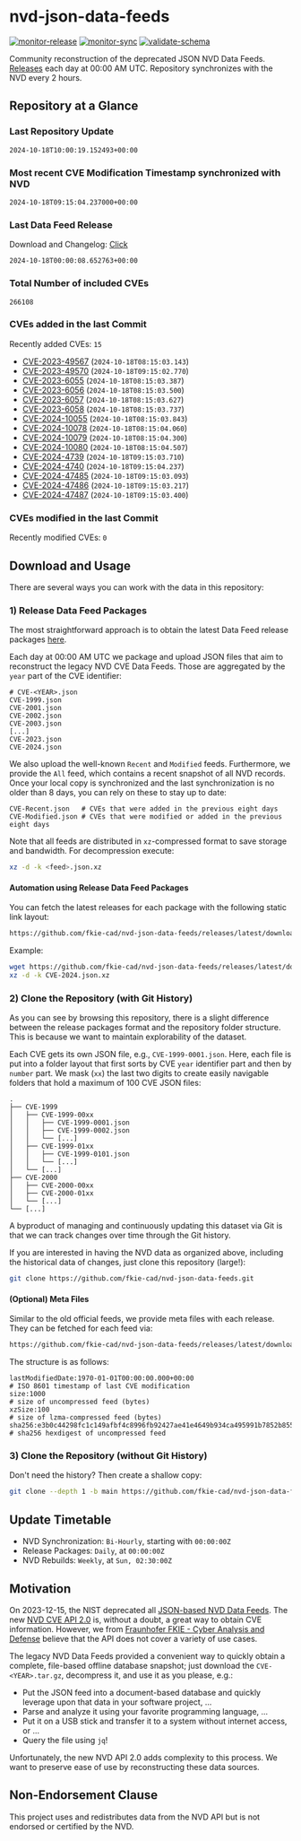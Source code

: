 # nvd-json-data-feeds

[![monitor-release](https://github.com/fkie-cad/nvd-json-data-feeds/actions/workflows/monitor_release.yml/badge.svg)](https://github.com/fkie-cad/nvd-json-data-feeds/actions/workflows/monitor_release.yml)
[![monitor-sync](https://github.com/fkie-cad/nvd-json-data-feeds/actions/workflows/monitor_sync.yml/badge.svg)](https://github.com/fkie-cad/nvd-json-data-feeds/actions/workflows/monitor_sync.yml)
[![validate-schema](https://github.com/fkie-cad/nvd-json-data-feeds/actions/workflows/validate_schema.yml/badge.svg)](https://github.com/fkie-cad/nvd-json-data-feeds/actions/workflows/validate_schema.yml)

Community reconstruction of the deprecated JSON NVD Data Feeds.
[Releases](https://github.com/fkie-cad/nvd-json-data-feeds/releases/latest) each day at 00:00 AM UTC.
Repository synchronizes with the NVD every 2 hours.

## Repository at a Glance

### Last Repository Update

```plain
2024-10-18T10:00:19.152493+00:00
```

### Most recent CVE Modification Timestamp synchronized with NVD

```plain
2024-10-18T09:15:04.237000+00:00
```

### Last Data Feed Release

Download and Changelog: [Click](https://github.com/fkie-cad/nvd-json-data-feeds/releases/latest)

```plain
2024-10-18T00:00:08.652763+00:00
```

### Total Number of included CVEs

```plain
266108
```

### CVEs added in the last Commit

Recently added CVEs: `15`

- [CVE-2023-49567](CVE-2023/CVE-2023-495xx/CVE-2023-49567.json) (`2024-10-18T08:15:03.143`)
- [CVE-2023-49570](CVE-2023/CVE-2023-495xx/CVE-2023-49570.json) (`2024-10-18T09:15:02.770`)
- [CVE-2023-6055](CVE-2023/CVE-2023-60xx/CVE-2023-6055.json) (`2024-10-18T08:15:03.387`)
- [CVE-2023-6056](CVE-2023/CVE-2023-60xx/CVE-2023-6056.json) (`2024-10-18T08:15:03.500`)
- [CVE-2023-6057](CVE-2023/CVE-2023-60xx/CVE-2023-6057.json) (`2024-10-18T08:15:03.627`)
- [CVE-2023-6058](CVE-2023/CVE-2023-60xx/CVE-2023-6058.json) (`2024-10-18T08:15:03.737`)
- [CVE-2024-10055](CVE-2024/CVE-2024-100xx/CVE-2024-10055.json) (`2024-10-18T08:15:03.843`)
- [CVE-2024-10078](CVE-2024/CVE-2024-100xx/CVE-2024-10078.json) (`2024-10-18T08:15:04.060`)
- [CVE-2024-10079](CVE-2024/CVE-2024-100xx/CVE-2024-10079.json) (`2024-10-18T08:15:04.300`)
- [CVE-2024-10080](CVE-2024/CVE-2024-100xx/CVE-2024-10080.json) (`2024-10-18T08:15:04.507`)
- [CVE-2024-4739](CVE-2024/CVE-2024-47xx/CVE-2024-4739.json) (`2024-10-18T09:15:03.710`)
- [CVE-2024-4740](CVE-2024/CVE-2024-47xx/CVE-2024-4740.json) (`2024-10-18T09:15:04.237`)
- [CVE-2024-47485](CVE-2024/CVE-2024-474xx/CVE-2024-47485.json) (`2024-10-18T09:15:03.093`)
- [CVE-2024-47486](CVE-2024/CVE-2024-474xx/CVE-2024-47486.json) (`2024-10-18T09:15:03.217`)
- [CVE-2024-47487](CVE-2024/CVE-2024-474xx/CVE-2024-47487.json) (`2024-10-18T09:15:03.400`)


### CVEs modified in the last Commit

Recently modified CVEs: `0`



## Download and Usage

There are several ways you can work with the data in this repository:

### 1) Release Data Feed Packages

The most straightforward approach is to obtain the latest Data Feed release packages [here](https://github.com/fkie-cad/nvd-json-data-feeds/releases/latest).

Each day at 00:00 AM UTC we package and upload JSON files that aim to reconstruct the legacy NVD CVE Data Feeds.
Those are aggregated by the `year` part of the CVE identifier:

```
# CVE-<YEAR>.json
CVE-1999.json
CVE-2001.json
CVE-2002.json
CVE-2003.json
[...]
CVE-2023.json
CVE-2024.json
```

We also upload the well-known `Recent` and `Modified` feeds.
Furthermore, we provide the `All` feed, which contains a recent snapshot of all NVD records.
Once your local copy is synchronized and the last synchronization is no older than 8 days, you can rely on these to stay up to date:

```plain
CVE-Recent.json   # CVEs that were added in the previous eight days
CVE-Modified.json # CVEs that were modified or added in the previous eight days
```

Note that all feeds are distributed in `xz`-compressed format to save storage and bandwidth.
For decompression execute:

```sh
xz -d -k <feed>.json.xz
```

#### Automation using Release Data Feed Packages

You can fetch the latest releases for each package with the following static link layout:

```sh
https://github.com/fkie-cad/nvd-json-data-feeds/releases/latest/download/CVE-<YEAR>.json.xz
```

Example:

```sh
wget https://github.com/fkie-cad/nvd-json-data-feeds/releases/latest/download/CVE-2024.json.xz
xz -d -k CVE-2024.json.xz
```

### 2) Clone the Repository (with Git History)

As you can see by browsing this repository, there is a slight difference between the release packages format and the repository folder structure.
This is because we want to maintain explorability of the dataset.

Each CVE gets its own JSON file, e.g., `CVE-1999-0001.json`.
Here, each file is put into a folder layout that first sorts by CVE `year` identifier part and then by `number` part.
We mask (`xx`) the last two digits to create easily navigable folders that hold a maximum of 100 CVE JSON files:

```plain
.
├── CVE-1999
│   ├── CVE-1999-00xx
│   │   ├── CVE-1999-0001.json
│   │   ├── CVE-1999-0002.json
│   │   └── [...]
│   ├── CVE-1999-01xx
│   │   ├── CVE-1999-0101.json
│   │   └── [...]
│   └── [...]
├── CVE-2000
│   ├── CVE-2000-00xx
│   ├── CVE-2000-01xx
│   └── [...]
└── [...]
```

A byproduct of managing and continuously updating this dataset via Git is that we can track changes over time through the Git history.

If you are interested in having the NVD data as organized above, including the historical data of changes, just clone this repository (large!):

```sh
git clone https://github.com/fkie-cad/nvd-json-data-feeds.git
```

#### (Optional) Meta Files

Similar to the old official feeds, we provide meta files with each release. They can be fetched for each feed via:

```sh
https://github.com/fkie-cad/nvd-json-data-feeds/releases/latest/download/CVE-<YEAR>.meta
```

The structure is as follows:

```plain
lastModifiedDate:1970-01-01T00:00:00.000+00:00                          # ISO 8601 timestamp of last CVE modification
size:1000                                                               # size of uncompressed feed (bytes)
xzSize:100                                                              # size of lzma-compressed feed (bytes)
sha256:e3b0c44298fc1c149afbf4c8996fb92427ae41e4649b934ca495991b7852b855 # sha256 hexdigest of uncompressed feed
```

### 3) Clone the Repository (without Git History)

Don't need the history? Then create a shallow copy:

```sh
git clone --depth 1 -b main https://github.com/fkie-cad/nvd-json-data-feeds.git
```


## Update Timetable

* NVD Synchronization: `Bi-Hourly`, starting with `00:00:00Z`
* Release Packages: `Daily`, at `00:00:00Z`
* NVD Rebuilds: `Weekly`, at `Sun, 02:30:00Z`


## Motivation

On 2023-12-15, the NIST deprecated all [JSON-based NVD Data Feeds](https://nvd.nist.gov/vuln/data-feeds#divRetirementBanner-1).
The new [NVD CVE API 2.0](https://nvd.nist.gov/developers/vulnerabilities) is, without a doubt, a great way to obtain CVE information.
However, we from [Fraunhofer FKIE - Cyber Analysis and Defense](https://www.fkie.fraunhofer.de/en/departments/cad.html) believe that the API does not cover a variety of use cases.

The legacy NVD Data Feeds provided a convenient way to quickly obtain a complete, file-based offline database snapshot; just download the `CVE-<YEAR>.tar.gz`, decompress it, and use it as you please, e.g.:

- Put the JSON feed into a document-based database and quickly leverage upon that data in your software project, ...
- Parse and analyze it using your favorite programming language, ...
- Put it on a USB stick and transfer it to a system without internet access, or ...
- Query the file using `jq`!

Unfortunately, the new NVD API 2.0 adds complexity to this process.
We want to preserve ease of use by reconstructing these data sources.

## Non-Endorsement Clause

This project uses and redistributes data from the NVD API but is not endorsed or certified by the NVD.